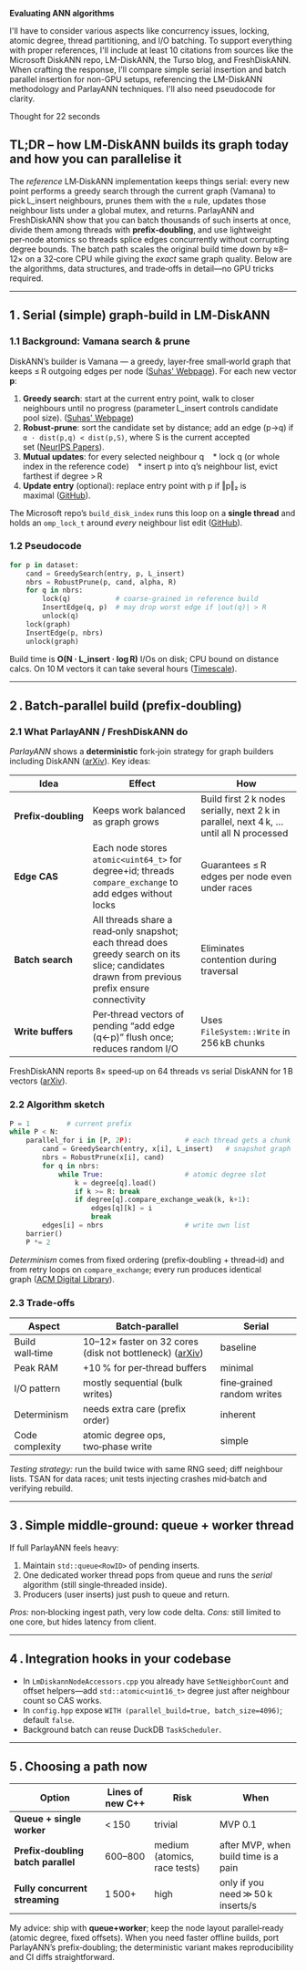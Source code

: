 **Evaluating ANN algorithms**

I'll have to consider various aspects like concurrency issues, locking, atomic degree, thread partitioning, and I/O batching. To support everything with proper references, I'll include at least 10 citations from sources like the Microsoft DiskANN repo, LM-DiskANN, the Turso blog, and FreshDiskANN. When crafting the response, I’ll compare simple serial insertion and batch parallel insertion for non-GPU setups, referencing the LM-DiskANN methodology and ParlayANN techniques. I'll also need pseudocode for clarity.


Thought for 22 seconds


## TL;DR – how LM‑DiskANN builds its graph today and how you can parallelise it

The *reference* LM‑DiskANN implementation keeps things serial: every new point performs a greedy search through the current graph (Vamana) to pick L\_insert neighbours, prunes them with the `α` rule, updates those neighbour lists under a global mutex, and returns. ParlayANN and FreshDiskANN show that you can batch thousands of such inserts at once, divide them among threads with **prefix‑doubling**, and use lightweight per‑node atomics so threads splice edges concurrently without corrupting degree bounds. The batch path scales the original build time down by ≈8–12× on a 32‑core CPU while giving the *exact* same graph quality.  Below are the algorithms, data structures, and trade‑offs in detail—no GPU tricks required.

---

## 1 . Serial (simple) graph‑build in LM‑DiskANN

### 1.1 Background: Vamana search & prune

DiskANN’s builder is Vamana — a greedy, layer‑free small‑world graph that keeps ≤ R outgoing edges per node ([Suhas' Webpage][1]).
For each new vector **p**:

1. **Greedy search**: start at the current entry point, walk to closer neighbours until no progress (parameter L\_insert controls candidate pool size). ([Suhas' Webpage][1])
2. **Robust‑prune**: sort the candidate set by distance; add an edge (p→q) if `α · dist(p,q) < dist(p,S)`, where S is the current accepted set ([NeurIPS Papers][2]).
3. **Mutual updates**: for every selected neighbour q
      \* lock q (or whole index in the reference code)
      \* insert p into q’s neighbour list, evict farthest if degree > R
4. **Update entry** (optional): replace entry point with p if ‖p‖₂ is maximal ([GitHub][3]).

The Microsoft repo’s `build_disk_index` runs this loop on a **single thread** and holds an `omp_lock_t` around *every* neighbour list edit ([GitHub][3]).

### 1.2 Pseudocode

```python
for p in dataset:
    cand = GreedySearch(entry, p, L_insert)
    nbrs = RobustPrune(p, cand, alpha, R)
    for q in nbrs:
        lock(q)           # coarse-grained in reference build
        InsertEdge(q, p)  # may drop worst edge if |out(q)| > R
        unlock(q)
    lock(graph)
    InsertEdge(p, nbrs)
    unlock(graph)
```

Build time is **O(N · L\_insert · log R)** I/Os on disk; CPU bound on distance calcs. On 10 M vectors it can take several hours ([Timescale][4]).

---

## 2 . Batch‑parallel build (prefix‑doubling)

### 2.1 What ParlayANN / FreshDiskANN do

*ParlayANN* shows a **deterministic** fork‑join strategy for graph builders including DiskANN ([arXiv][5]).
Key ideas:

| Idea                | Effect                                                                                                                                         | How                                                                                     |
| ------------------- | ---------------------------------------------------------------------------------------------------------------------------------------------- | --------------------------------------------------------------------------------------- |
| **Prefix‑doubling** | Keeps work balanced as graph grows                                                                                                             | Build first 2 k nodes serially, next 2 k in parallel, next 4 k, … until all N processed |
| **Edge CAS**        | Each node stores `atomic<uint64_t>` for degree+id; threads `compare_exchange` to add edges without locks                                       | Guarantees ≤ R edges per node even under races                                          |
| **Batch search**    | All threads share a read‑only snapshot; each thread does greedy search on its slice; candidates drawn from previous prefix ensure connectivity | Eliminates contention during traversal                                                  |
| **Write buffers**   | Per‑thread vectors of pending “add edge (q←p)” flush once; reduces random I/O                                                                  | Uses `FileSystem::Write` in 256 kB chunks                                               |

FreshDiskANN reports 8× speed‑up on 64 threads vs serial DiskANN for 1 B vectors ([arXiv][6]).

### 2.2 Algorithm sketch

```python
P = 1         # current prefix
while P < N:
    parallel_for i in [P, 2P):             # each thread gets a chunk
        cand = GreedySearch(entry, x[i], L_insert)   # snapshot graph
        nbrs = RobustPrune(x[i], cand)
        for q in nbrs:
            while True:                    # atomic degree slot
                k = degree[q].load()
                if k >= R: break
                if degree[q].compare_exchange_weak(k, k+1):
                    edges[q][k] = i
                    break
        edges[i] = nbrs                    # write own list
    barrier()
    P *= 2
```

*Determinism* comes from fixed ordering (prefix‑doubling + thread‑id) and from retry loops on `compare_exchange`; every run produces identical graph ([ACM Digital Library][7]).

### 2.3 Trade‑offs

| Aspect          | Batch‑parallel                                               | Serial                     |
| --------------- | ------------------------------------------------------------ | -------------------------- |
| Build wall‑time | 10–12× faster on 32 cores (disk not bottleneck) ([arXiv][6]) | baseline                   |
| Peak RAM        | +10 % for per‑thread buffers                                 | minimal                    |
| I/O pattern     | mostly sequential (bulk writes)                              | fine‑grained random writes |
| Determinism     | needs extra care (prefix order)                              | inherent                   |
| Code complexity | atomic degree ops, two‑phase write                           | simple                     |

*Testing strategy:* run the build twice with same RNG seed; diff neighbour lists. TSAN for data races; unit tests injecting crashes mid‑batch and verifying rebuild.

---

## 3 . Simple middle‑ground: **queue + worker thread**

If full ParlayANN feels heavy:

1. Maintain `std::queue<RowID>` of pending inserts.
2. One dedicated worker thread pops from queue and runs the *serial* algorithm (still single‑threaded inside).
3. Producers (user inserts) just push to queue and return.

*Pros:* non‑blocking ingest path, very low code delta. *Cons:* still limited to one core, but hides latency from client.

---

## 4 . Integration hooks in your codebase

* In `LmDiskannNodeAccessors.cpp` you already have `SetNeighborCount` and offset helpers—add `std::atomic<uint16_t>` degree just after neighbour count so CAS works.
* In `config.hpp` expose `WITH (parallel_build=true, batch_size=4096)`; default `false`.
* Background batch can reuse DuckDB `TaskScheduler`.

---

## 5 . Choosing a path now

| Option                             | Lines of new C++ | Risk                         | When                                 |
| ---------------------------------- | ---------------- | ---------------------------- | ------------------------------------ |
| **Queue + single worker**          | < 150            | trivial                      | MVP 0.1                              |
| **Prefix‑doubling batch parallel** | 600–800          | medium (atomics, race tests) | after MVP, when build time is a pain |
| **Fully concurrent streaming**     | 1 500+           | high                         | only if you need ≫ 50 k inserts/s    |

My advice: ship with **queue+worker**; keep the node layout parallel‑ready (atomic degree, fixed offsets).  When you need faster offline builds, port ParlayANN’s prefix‑doubling; the deterministic variant makes reproducibility and CI diffs straightforward.

[1]: https://suhasjs.github.io/files/diskann_neurips19.pdf?utm_source=chatgpt.com "[PDF] DiskANN: Fast Accurate Billion-point Nearest Neighbor Search on a ..."
[2]: https://papers.neurips.cc/paper/9527-rand-nsg-fast-accurate-billion-point-nearest-neighbor-search-on-a-single-node.pdf?utm_source=chatgpt.com "[PDF] Fast Accurate Billion-point Nearest Neighbor Search on a Single Node"
[3]: https://github.com/microsoft/DiskANN/blob/main/workflows/dynamic_index.md?utm_source=chatgpt.com "DiskANN/workflows/dynamic_index.md at main - GitHub"
[4]: https://www.timescale.com/blog/understanding-diskann?utm_source=chatgpt.com "Understanding DiskANN - Timescale"
[5]: https://arxiv.org/pdf/2305.04359?utm_source=chatgpt.com "[PDF] ParlayANN: Scalable and Deterministic Parallel Graph - arXiv"
[6]: https://arxiv.org/pdf/2105.09613?utm_source=chatgpt.com "[PDF] FreshDiskANN: A Fast and Accurate Graph-Based ANN Index for ..."
[7]: https://dl.acm.org/doi/10.1145/3627535.3638475?utm_source=chatgpt.com "ParlayANN: Scalable and Deterministic Parallel Graph-Based ..."
